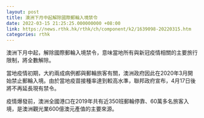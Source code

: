 ```yaml
---
layout: post
title: 澳洲下月中起解除國際郵輪入境禁令
date: 2022-03-15 21:25:25.000000000 +08:00
link: https://news.rthk.hk/rthk/ch/component/k2/1639098-20220315.htm
categories: rthk
---
```


澳洲下月中起，解除國際郵輪入境禁令，意味當地所有與新冠疫情相關的主要旅行限制，將全數解除。

當地疫情初期，大約兩成病例都與郵輪旅客有關，澳洲政府因此在2020年3月開始禁止郵輪入境。由於當地疫苗接種率達到較高水準，聯邦政府宣布，4月17日後將不再延長現有禁令。

疫情爆發前，澳洲全國港口在2019年共有近350班郵輪停靠、60萬多名旅客入境，是澳洲觀光業600億澳元產值的主要來源。
